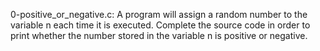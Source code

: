 0-positive_or_negative.c:
A program will assign a random number to the variable n each time it is executed. Complete the source code in order to print whether the number stored in the variable n is positive or negative.
